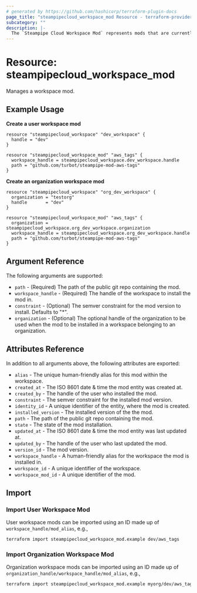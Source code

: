 ```yaml
---
# generated by https://github.com/hashicorp/terraform-plugin-docs
page_title: "steampipecloud_workspace_mod Resource - terraform-provider-steampipecloud"
subcategory: ""
description: |-
  The `Steampipe Cloud Workspace Mod` represents mods that are currently installed in the workspace.
---
```


# Resource: steampipecloud_workspace_mod

Manages a workspace mod.

## Example Usage

**Create a user workspace mod**

```hcl
resource "steampipecloud_workspace" "dev_workspace" {
  handle = "dev"
}

resource "steampipecloud_workspace_mod" "aws_tags" {
  workspace_handle = steampipecloud_workspace.dev_workspace.handle
  path = "github.com/turbot/steampipe-mod-aws-tags"
}
```

**Create an organization workspace mod**

```hcl
resource "steampipecloud_workspace" "org_dev_workspace" {
  organization = "testorg"
  handle       = "dev"
}

resource "steampipecloud_workspace_mod" "aws_tags" {
  organization = steampipecloud_workspace.org_dev_workspace.organization
  workspace_handle = steampipecloud_workspace.org_dev_workspace.handle
  path = "github.com/turbot/steampipe-mod-aws-tags"
}
```

## Argument Reference

The following arguments are supported:

- `path` - (Required) The path of the public git repo containing the mod.
- `workspace_handle` - (Required) The handle of the workspace to install the mod in.
- `constraint` - (Optional) The semver constraint for the mod version to install. Defaults to "*".
- `organization` - (Optional) The optional handle of the organization to be used when the mod to be installed in a workspace belonging to an organization.

## Attributes Reference

In addition to all arguments above, the following attributes are exported:

- `alias` - The unique human-friendly alias for this mod within the workspace.
- `created_at` - The ISO 8601 date & time the mod entity was created at.
- `created_by` - The handle of the user who installed the mod.
- `constraint` - The semver constraint for the installed mod version.
- `identity_id` - A unique identifier of the entity, where the mod is created.
- `installed_version` - The installed version of the the mod.
- `path` - The path of the public git repo containing the mod.
- `state` - The state of the mod installation.
- `updated_at` - The ISO 8601 date & time the mod entity was last updated at.
- `updated_by` - The handle of the user who last updated the mod.
- `version_id` - The mod version.
- `workspace_handle` - A human-friendly alias for the workspace the mod is installed in.
- `workspace_id` - A unique identifier of the workspace.
- `workspace_mod_id` - A unique identifier of the mod.

## Import

### Import User Workspace Mod

User workspace mods can be imported using an ID made up of `workspace_handle/mod_alias`, e.g.,

```sh
terraform import steampipecloud_workspace_mod.example dev/aws_tags
```

### Import Organization Workspace Mod

Organization workspace mods can be imported using an ID made up of `organization_handle/workspace_handle/mod_alias`, e.g.,

```sh
terraform import steampipecloud_workspace_mod.example myorg/dev/aws_tags
```
